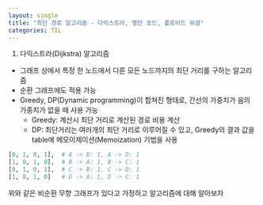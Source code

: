```yaml
---
layout: single
title: "최단 경로 알고리즘 - 다익스트라, 벨만 포드, 플로이드 워셜"
categories: TIL
---
```


1. 다익스트라(Dijkstra) 알고리즘

- 그래프 상에서 특정 한 노드에서 다른 모든 노드까지의 최단 거리를 구하는 알고리즘
- 순환 그래프에도 적용 가능
- Greedy, DP(Dynamic programming)이 합쳐진 형태로, 간선의 가중치가 음의 가중치가 없을 때 사용 가능
  - Greedy: 계산시 최단 거리로 계산된 경로 비용 계산
  - DP: 최단거리는 여러개의 최단 거리로 이루어질 수 있고, Greedy의 결과 값을 table에 메모이제이션(Memoization) 기법을 사용

```python
[0, 1, 0, 1],  # A -> B: 1, A -> D: 1
[1, 0, 1, 0],  # B -> A: 1, B -> C: 1
[0, 1, 0, 1],  # C -> B: 1, C -> D: 1
[1, 0, 1, 0]   # D -> A: 1, D -> C: 1
```

위와 같은 비순환 무향 그래프가 있다고 가정하고 알고리즘에 대해 알아보자
